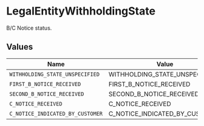 # LegalEntityWithholdingState

B/C Notice status.


## Values

| Name                             | Value                            |
| -------------------------------- | -------------------------------- |
| `WITHHOLDING_STATE_UNSPECIFIED`  | WITHHOLDING_STATE_UNSPECIFIED    |
| `FIRST_B_NOTICE_RECEIVED`        | FIRST_B_NOTICE_RECEIVED          |
| `SECOND_B_NOTICE_RECEIVED`       | SECOND_B_NOTICE_RECEIVED         |
| `C_NOTICE_RECEIVED`              | C_NOTICE_RECEIVED                |
| `C_NOTICE_INDICATED_BY_CUSTOMER` | C_NOTICE_INDICATED_BY_CUSTOMER   |